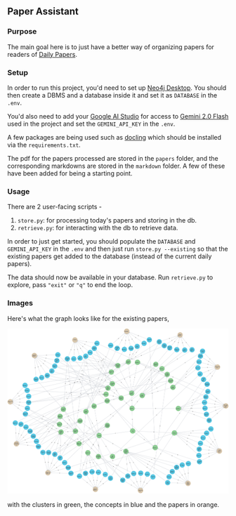 ## Paper Assistant

### Purpose

The main goal here is to just have a better way of organizing papers for readers of [Daily Papers](https://huggingface.co/papers).

### Setup

In order to run this project, you'd need to set up [Neo4j Desktop](https://neo4j.com/download/). You should then create a DBMS and a database inside it and set it as `DATABASE` in the `.env`.

You'd also need to add your [Google AI Studio](https://aistudio.google.com/) for access to [Gemini 2.0 Flash](https://aistudio.google.com/prompts/new_chat?model=gemini-2.0-flash) used in the project and set the `GEMINI_API_KEY` in the `.env`.

A few packages are being used such as [docling](https://github.com/DS4SD/docling) which should be installed via the `requirements.txt`.

The pdf for the papers processed are stored in the `papers` folder, and the corresponding markdowns are stored in the `markdown` folder. A few of these have been added for being a starting point.

### Usage

There are 2 user-facing scripts -
1. `store.py`: for processing today's papers and storing in the db.
2. `retrieve.py`: for interacting with the db to retrieve data.

In order to just get started, you should populate the `DATABASE` and `GEMINI_API_KEY` in the `.env` and then just run `store.py --existing` so that the existing papers get added to the database (instead of the current daily papers).

The data should now be available in your database. Run `retrieve.py` to explore, pass `"exit"` or `"q"` to end the loop.

### Images

Here's what the graph looks like for the existing papers,

![Graph](graph.png)

with the clusters in green, the concepts in blue and the papers in orange.
